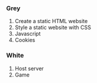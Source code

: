 ### Grey

1. Create a static HTML website
2. Style a static website with CSS
3. Javascript
4. Cookies

### White

1. Host server
2. Game
